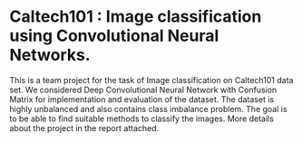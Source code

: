 # Caltech101 : Image classification using Convolutional Neural Networks. 
This is a team project for the task of Image classification on Caltech101 data set. We considered Deep Convolutional Neural Network with Confusion Matrix for implementation and evaluation of the dataset. The dataset is highly unbalanced and also contains class imbalance problem. The goal is to be able to find suitable methods to classify the images.
More details about the project in the report attached. 
